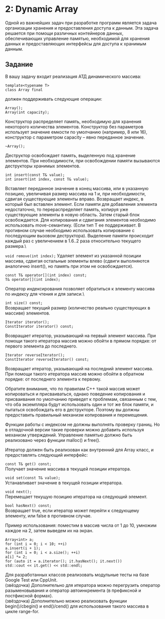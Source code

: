 # 2: Dynamic Array
Одной из важнейших задач при разработке программ является задача
организации хранения и предоставления доступа к данным. Эта задача
решается при помощи различных контейнеров данных, обеспечивающих
управление памятью, необходимой для хранения данных и
предоставляющих интерфейсы для доступа к хранимым данным.
## Задание
В вашу задачу входит реализация АТД динамического массива:
```
template<typename T>
class Array final
```
должен поддерживать следующие операции:
```
Array();
Array(int capacity);
```
Конструктор распределяет память, необходимую для хранения
некоторого количества элементов. Конструктор без параметров
использует значение емкости по умолчанию (например, 8 или 16),
конструктор с параметром capacity – явно переданное значение.

```~Array();```

Деструктор освобождает память, выделенную под хранение
элементов. При необходимости, при освобождении памяти
вызываются деструкторы хранимых элементов.
```
int insert(const T& value);
int insert(int index, const T& value);
```
Вставляет переданное значение в конец массива, или в указанную
позицию, увеличивая размер массива на 1 и, при необходимости,
сдвигая существующие элементы вправо. Возвращает индекс, в
который был вставлен элемент. Если памяти для добавления
элемента недостаточно, то перераспределяет память, копируя уже
существующие элементы в новую область. Затем старый блок
освобождается. Для копирования и сдвигания элементов
необходимо использовать move-семантику. (Если тип T ее
поддерживает. В противном случае необходимо использовать
копирование с последующим вызовом деструктора). Выделение
памяти происходит каждый раз с увеличением в 1.6..2 раза
относительно текущего размера.\

```void remove(int index);```
Удаляет элемент из указанной позиции массива, сдвигая остальные
элементы влево (сдвиги выполняются аналогично insert(), но
память при этом не освобождается).
```
const T& operator[](int index) const;
T& operator[](int index);
```
Оператор индексирования позволяет обратиться к элементу массива
по индексу для чтения и для записи.\

```int size() const;```\
Возвращает текущий размер (количество реально существующих в
массиве) элементов.

```
Iterator iterator();
ConstIterator iterator() const;
```
Возвращает итератор, указывающий на первый элемент массива.
При помощи такого итератора массив можно обойти в прямом
порядке: от первого элемента до последнего.
```
Iterator reverseIterator();
ConstIterator reverseIterator() const;
```

Возвращает итератор, указывающий на последний элемент массива.
При помощи такого итератора массив можно обойти в обратном
порядке: от последнего элемента к первому.

Обратите внимание, что по правилам C++ такой массив может
копироваться и присваиваться, однако поведение копирования и
присваивания по умолчанию приведет к проблемам, связанным с тем, что
оба экземпляра будут использовать один и тот же блок памяти, и пытаться
освобождать его в деструкторе. Поэтому вы должны предоставить
правильный механизм копирования и перемещения.

Функции работы с индексом не должны выполнять проверку границ. Но в
отладочной версии такие проверки можно добавить используя механизм
утверждений.
Управление памятью должно быть реализовано через функции malloc() и
free().

Итератор должен быть реализован как внутренний для Array<T> класс, и
предоставлять следующий интерфейс:

```const T& get() const;```\
Получает значение массива в текущей позиции итератора.

```void set(const T& value);```\
Устанавливает значение в текущей позиции итератора.

```void next();```\
Перемещает текущую позицию итератора на следующий элемент.

```bool hasNext() const;```\
Возвращает true, если итератор может перейти к следующему
элементу, или false в противном случае.

Пример использования: поместим в массив числа от 1 до 10, умножим
каждое на 2, затем выведем их на экран.

```
Array<int> a;
for (int i = 0; i < 10; ++i)
a.insert(i + 1);
for (int i = 0; i < a.size(); ++i)
a[i] *= 2;
for (auto it = a.iterator(); it.hasNext(); it.next())
std::cout << it.get() << std::endl;
```
Для разработанных классов реализовать модульные тесты на базе Google
Test или CppUnit.\
(звёздочка) Дополнительно для итератора можно перегрузить оператор
разыменовывания и оператор автоинкремента (в префиксной и
постфиксной формах).\
(звёздочка) Дополнительно можно реализовать функции begin()/cbegin() и
end()/cend() для использования такого массива в цикле range-for.
